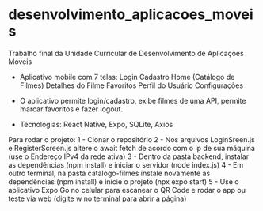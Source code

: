 # desenvolvimento_aplicacoes_moveis
Trabalho final da Unidade Curricular de Desenvolvimento de Aplicações Móveis

- Aplicativo mobile com 7 telas:
Login
Cadastro
Home (Catálogo de Filmes)
Detalhes do Filme
Favoritos
Perfil do Usuário
Configurações

- O aplicativo permite login/cadastro, exibe filmes de uma API, permite marcar favoritos e fazer logout.

- Tecnologias: React Native, Expo, SQLite, Axios


Para rodar o projeto:
1 - Clonar o repositório
2 - Nos arquivos LoginSreen.js e RegisterScreen.js altere o await fetch de acordo com o ip de sua máquina (use o Endereço IPv4 da rede ativa)
3 - Dentro da pasta backend, instalar as dependências (npm install) e iniciar o servidor (node index.js)
4 - Em outro terminal, na pasta catalogo-filmes instale novamente as dependências (npm install) e inicie o projeto (npx expo start)
5 - Use o aplicativo Expo Go no celular para escanear o QR Code e rodar o app ou teste via web (digite w no terminal para abrir a página)
